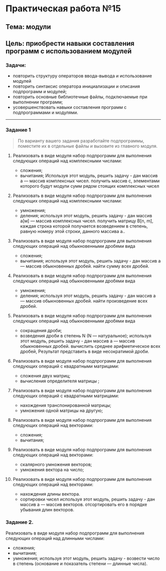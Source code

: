 # Практическая работа №15

## Тема: модули   
## Цель: приобрести навыки составления   программ  с использованием модулей 

### Задачи:

* повторить структуру операторов ввода-вывода и использование модулей 
* повторить синтаксис оператора инициализации и описания подпрограмм и модулей;
* повторить основные библиотечные файлы, подключаемые при выполнении программ;
* усовершенствовать  навыки составления  программ с подпрограммами и модулями.


---

### Задание 1

> По варианту вашего задания разработайте подпрограммы, поместите их в отдельные файлы и вызовите из главного модуля.
 
1. Реализовать в виде модуля набор подпрограмм для выполнения следующих операций над комплексными числами: 
    * сложения; 
    * вычитания; 
Используя этот модуль, решить задачу - дан массив а — массив комплексных чисел. получить массив с, элементами которого будут модули сумм рядом стоящих комплексных чисел
2. Реализовать в виде модуля набор подпрограмм для выполнения следующих операций над комплексными числами: 
    * умножения; 
    * деления; 
используя этот модуль, решить задачу - дан массив а[м] — массив комплексных чисел. получить матрицу B[n, m], каждая строка которой получается возведением в степень, равную номеру этой строки, данного массива а.. 
3. Реализовать в виде модуля набор подпрограмм для выполнения следующих операций над обыкновенными дробями вида 
    * сложения; 
    * вычитания; 
используя этот модуль, решить задачу -  дан массив а — массив обыкновенных дробей. найти сумму всех дробей.
4. Реализовать в виде модуля набор подпрограмм для выполнения следующих операций над обыкновенными дробями вида
    * умножения; 
    * деления; 
используя этот модуль, решить задачу -  дан массив а — массив обыкновенных дробей. найти произведение всех дробей.
5. Реализовать в виде модуля набор подпрограмм для выполнения следующих операций над обыкновенными дробями вида
    * сокращения дроби; 
    * возведения дроби в степень N (N — натуральное); 
используя этот модуль, решить задачу -  дан массив а — массив обыкновенных дробей. вычислить среднее арифметическое всех дробей, Результат представить в виде несократимой дроби. 
6. Реализовать в виде модуля набор подпрограмм для выполнения следующих операций с квадратными матрицами: 
    * сложения двух матриц; 
    * вычисления определителя матрицы ; 

7. Реализовать в виде модуля набор подпрограмм для выполнения следующих операций с квадратными матрицами: 
    * нахождения транспонированной матрицы; 
    * умножения одной матрицы на другую; 

8. Реализовать в виде модуля набор подпрограмм для выполнения следующих операций над векторами: 
    * сложения; 
    * вычитания; 

9. Реализовать в виде модуля набор подпрограмм для выполнения следующих операций над векторами: 
    * скалярного умножения векторов; 
    * умножения вектора на число; 

10. Реализовать в виде модуля набор подпрограмм для выполнения следующих операций над векторами: 
    * нахождения длины вектора. 
    * сортировки  чисел
используя этот модуль, решить задачу -  дан массив а — массив векторов. отсортировать его в порядке убывания длин векторов. 

### Задание 2.

Реализовать в виде модуля набор подпрограмм для выполнения следующих операций над длинными числами: 
* сложения; 
* вычитания; 
* умножения; 
используя этот модуль, решить задачу -  возвести число в степень (основание и показатель степени — длинные числа). 

